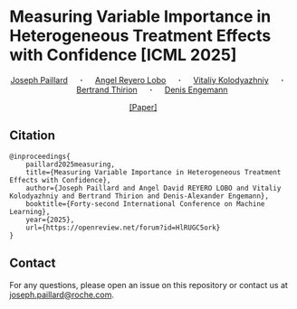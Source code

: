# Measuring Variable Importance in Heterogeneous Treatment Effects with Confidence [ICML 2025]

<div  align="center">

<a  href="https://github.com/jpaillard"  target="_blank">Joseph Paillard</a> &emsp; <b>&middot;</b> &emsp;
<a  href="https://angelreyero.github.io/"  target="_blank">Angel Reyero Lobo</a> &emsp; <b>&middot;</b> &emsp;
<a  href="https://www.linkedin.com/in/vitaliy-kolodyazhniy/"  target="_blank">Vitaliy Kolodyazhniy</a> &emsp; <b>&middot;</b> &emsp;
<a  href="https://pages.saclay.inria.fr/bertrand.thirion/"  target="_blank">Bertrand Thirion</a> &emsp; <b>&middot;</b> &emsp;
<a  href="https://denis-engemann.de/"  target="_blank">Denis Engemann</a>
<br>

<a  href="https://arxiv.org/abs/2408.13002">[Paper]</a> &emsp;&emsp; 

</div>

## Citation
```
@inproceedings{
    paillard2025measuring,
    title={Measuring Variable Importance in Heterogeneous Treatment Effects with Confidence},
    author={Joseph Paillard and Angel David REYERO LOBO and Vitaliy Kolodyazhniy and Bertrand Thirion and Denis-Alexander Engemann},
    booktitle={Forty-second International Conference on Machine Learning},
    year={2025},
    url={https://openreview.net/forum?id=HlRUGC5ork}
}
```

## Contact
For any questions, please open an issue on this repository or contact us at [joseph.paillard@roche.com](mailto:).